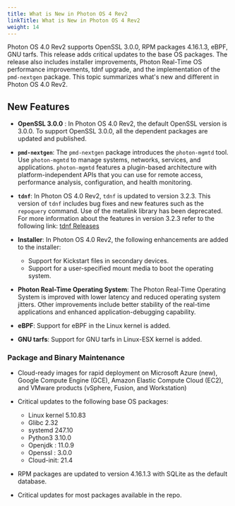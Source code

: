 ```yaml
---
title: What is New in Photon OS 4 Rev2
linkTitle: What is New in Photon OS 4 Rev2
weight: 14
---
```


Photon OS 4.0 Rev2 supports OpenSSL 3.0.0, RPM packages 4.16.1.3, eBPF, GNU tarfs. This release adds critical updates to the base OS packages. The release also includes installer improvements, Photon Real-Time OS performance improvements, tdnf upgrade, and the implementation of the `pmd-nextgen` package.  This topic summarizes what's new and different in Photon OS 4.0 Rev2.


## New Features

- **OpenSSL 3.0.0** : In Photon OS 4.0 Rev2, the default OpenSSL version is 3.0.0. To support OpenSSL 3.0.0, all the dependent packages are updated and published.


- **`pmd-nextgen`**: The `pmd-nextgen` package introduces the `photon-mgmtd` tool. Use `photon-mgmtd` to manage systems, networks, services, and applications. `photon-mgmtd` features a plugin-based architecture with platform-independent APIs that you can use for remote access, performance analysis, configuration, and health monitoring.

- **`tdnf`**: In Photon OS 4.0 Rev2, `tdnf` is updated to version 3.2.3. This version of `tdnf` includes bug fixes and new features such as the `repoquery` command. Use of the metalink library has been deprecated. For more information about the features in version 3.2.3 refer to the following link: [tdnf Releases](https://github.com/vmware/tdnf/releases "tdnf Releases")  

- **Installer**: In Photon OS 4.0 Rev2, the following enhancements are added to the installer:
	- Support for Kickstart files in secondary devices.
	- Support for a user-specified mount media to boot the operating system.

- **Photon Real-Time Operating System**: The Photon Real-Time Operating System is improved with lower latency and reduced operating system jitters. Other improvements include better stability of the real-time applications and enhanced application-debugging capability. 

- **eBPF**: Support for eBPF in the Linux kernel is added.

- **GNU tarfs**: Support for GNU tarfs in Linux-ESX kernel is added.


### Package and Binary Maintenance 


- Cloud-ready images for rapid deployment on Microsoft Azure (new), Google Compute Engine (GCE), Amazon Elastic Compute Cloud (EC2), and VMware products (vSphere, Fusion, and Workstation)

- Critical updates to the following base OS packages:
	- Linux kernel 5.10.83
	- Glibc 2.32
	- systemd 247.10
	- Python3 3.10.0
	- Openjdk : 11.0.9
	- Openssl : 3.0.0
	- Cloud-init: 21.4

- RPM packages are updated to version 4.16.1.3 with SQLite as the default database.

- Critical updates for most packages available in the repo.